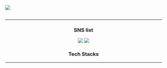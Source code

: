 <img src="https://capsule-render.vercel.app/api?type=Cylinder&color=timeGradient&height=50&section=header&text=Hello%20in this shabby place&fontSize=40&animation=twinkling" />
<br>
<br>
<hr>
<h3 align="center">SNS list</h3>
<p align="center" href="(https://www.instagram.com/h_r0k_/)" target="_blank"><img src="https://img.shields.io/badge/Instagram-E4405F?style=flat-square&logo=Instagram&logoColor=white"/>
<a href="(https://www.facebook.com/profile.php?id=100007840090314)" target="_blank"><img src="https://img.shields.io/badge/Facebook-1877F2?style=flat-square&logo=Facebook&logoColor=white"/></a>
<h3 align="center"> Tech Stacks</h3>
<hr>
